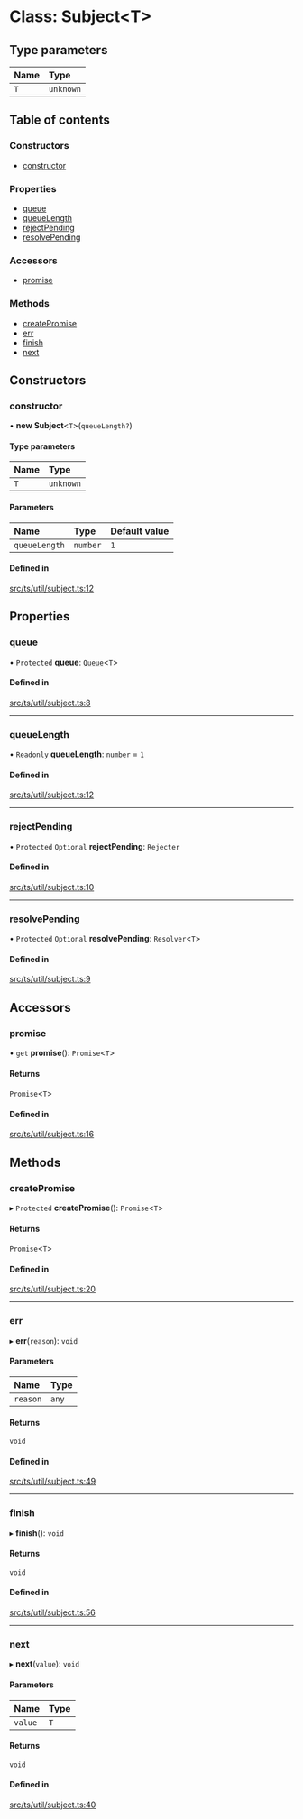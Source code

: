 # Class: Subject<T\>

## Type parameters

| Name | Type |
| :------ | :------ |
| `T` | `unknown` |

## Table of contents

### Constructors

- [constructor](Subject.md#constructor)

### Properties

- [queue](Subject.md#queue)
- [queueLength](Subject.md#queuelength)
- [rejectPending](Subject.md#rejectpending)
- [resolvePending](Subject.md#resolvepending)

### Accessors

- [promise](Subject.md#promise)

### Methods

- [createPromise](Subject.md#createpromise)
- [err](Subject.md#err)
- [finish](Subject.md#finish)
- [next](Subject.md#next)

## Constructors

### constructor

• **new Subject**<`T`\>(`queueLength?`)

#### Type parameters

| Name | Type |
| :------ | :------ |
| `T` | `unknown` |

#### Parameters

| Name | Type | Default value |
| :------ | :------ | :------ |
| `queueLength` | `number` | `1` |

#### Defined in

[src/ts/util/subject.ts:12](https://gitlab.com/i3-market/code/wp3/t3.2/i3m-wallet-monorepo/-/blob/7bac7f16/packages/wallet-protocol/src/ts/util/subject.ts#L12)

## Properties

### queue

• `Protected` **queue**: [`Queue`](Queue.md)<`T`\>

#### Defined in

[src/ts/util/subject.ts:8](https://gitlab.com/i3-market/code/wp3/t3.2/i3m-wallet-monorepo/-/blob/7bac7f16/packages/wallet-protocol/src/ts/util/subject.ts#L8)

___

### queueLength

• `Readonly` **queueLength**: `number` = `1`

#### Defined in

[src/ts/util/subject.ts:12](https://gitlab.com/i3-market/code/wp3/t3.2/i3m-wallet-monorepo/-/blob/7bac7f16/packages/wallet-protocol/src/ts/util/subject.ts#L12)

___

### rejectPending

• `Protected` `Optional` **rejectPending**: `Rejecter`

#### Defined in

[src/ts/util/subject.ts:10](https://gitlab.com/i3-market/code/wp3/t3.2/i3m-wallet-monorepo/-/blob/7bac7f16/packages/wallet-protocol/src/ts/util/subject.ts#L10)

___

### resolvePending

• `Protected` `Optional` **resolvePending**: `Resolver`<`T`\>

#### Defined in

[src/ts/util/subject.ts:9](https://gitlab.com/i3-market/code/wp3/t3.2/i3m-wallet-monorepo/-/blob/7bac7f16/packages/wallet-protocol/src/ts/util/subject.ts#L9)

## Accessors

### promise

• `get` **promise**(): `Promise`<`T`\>

#### Returns

`Promise`<`T`\>

#### Defined in

[src/ts/util/subject.ts:16](https://gitlab.com/i3-market/code/wp3/t3.2/i3m-wallet-monorepo/-/blob/7bac7f16/packages/wallet-protocol/src/ts/util/subject.ts#L16)

## Methods

### createPromise

▸ `Protected` **createPromise**(): `Promise`<`T`\>

#### Returns

`Promise`<`T`\>

#### Defined in

[src/ts/util/subject.ts:20](https://gitlab.com/i3-market/code/wp3/t3.2/i3m-wallet-monorepo/-/blob/7bac7f16/packages/wallet-protocol/src/ts/util/subject.ts#L20)

___

### err

▸ **err**(`reason`): `void`

#### Parameters

| Name | Type |
| :------ | :------ |
| `reason` | `any` |

#### Returns

`void`

#### Defined in

[src/ts/util/subject.ts:49](https://gitlab.com/i3-market/code/wp3/t3.2/i3m-wallet-monorepo/-/blob/7bac7f16/packages/wallet-protocol/src/ts/util/subject.ts#L49)

___

### finish

▸ **finish**(): `void`

#### Returns

`void`

#### Defined in

[src/ts/util/subject.ts:56](https://gitlab.com/i3-market/code/wp3/t3.2/i3m-wallet-monorepo/-/blob/7bac7f16/packages/wallet-protocol/src/ts/util/subject.ts#L56)

___

### next

▸ **next**(`value`): `void`

#### Parameters

| Name | Type |
| :------ | :------ |
| `value` | `T` |

#### Returns

`void`

#### Defined in

[src/ts/util/subject.ts:40](https://gitlab.com/i3-market/code/wp3/t3.2/i3m-wallet-monorepo/-/blob/7bac7f16/packages/wallet-protocol/src/ts/util/subject.ts#L40)
